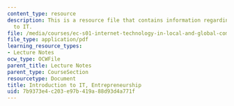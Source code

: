 ```yaml
---
content_type: resource
description: This is a resource file that contains information regarding introduction
  to IT.
file: /media/courses/ec-s01-internet-technology-in-local-and-global-communities-spring-2005-summer-2005/7b9373e4c203e97b419a88d93d4a771f_MITEC_S01S05_l5_it_entrepr.pdf
file_type: application/pdf
learning_resource_types:
- Lecture Notes
ocw_type: OCWFile
parent_title: Lecture Notes
parent_type: CourseSection
resourcetype: Document
title: Introduction to IT, Entrepreneurship
uid: 7b9373e4-c203-e97b-419a-88d93d4a771f
---
```

